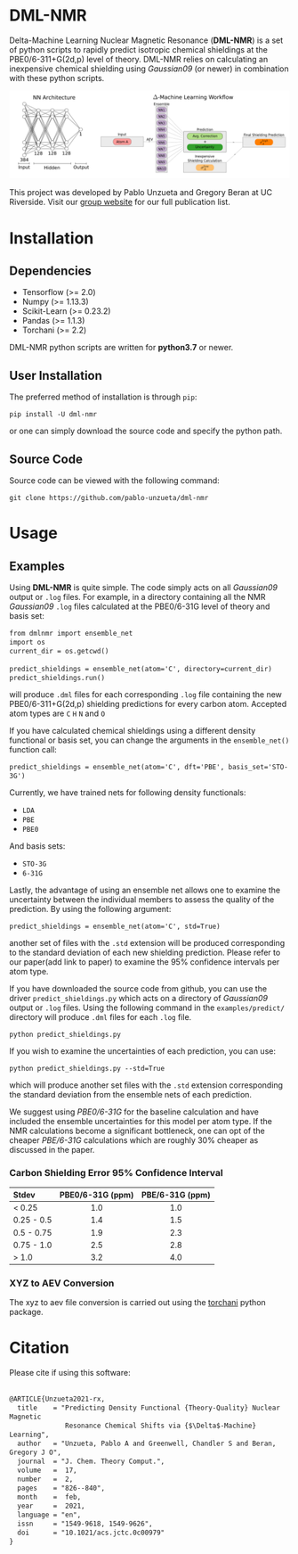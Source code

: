 # DML-NMR
Delta-Machine Learning Nuclear Magnetic Resonance (**DML-NMR**) is a set of python scripts to rapidly predict isotropic chemical shieldings at the PBE0/6-311+G(2d,p) level of theory. DML-NMR relies on calculating an inexpensive chemical shielding using *Gaussian09* (or newer) in combination with these python scripts.

<p align="center">
  <img src="https://github.com/pablo-unzueta/dml-nmr/blob/main/images/nn_arch_and_ensemble_combined_large_font_cropped.svg">
</p>

This project was developed by Pablo Unzueta and Gregory Beran at UC Riverside. Visit our [group website](https://beran.chem.ucr.edu/publications.html) for our full publication list.

# Installation

## Dependencies
* Tensorflow (>= 2.0)
* Numpy (>= 1.13.3)
* Scikit-Learn (>= 0.23.2)
* Pandas (>= 1.1.3)
* Torchani (>= 2.2) 

DML-NMR python scripts are written for **python3.7** or newer.
## User Installation
The preferred method of installation is through `pip`:

    pip install -U dml-nmr

or one can simply download the source code and specify the python path.

## Source Code
Source code can be viewed with the following command:

    git clone https://github.com/pablo-unzueta/dml-nmr

# Usage

## Examples
Using **DML-NMR** is quite simple. The code simply acts on all *Gaussian09* output or `.log` files. For example, in a directory containing all the NMR *Gaussian09* `.log` files calculated at the PBE0/6-31G level of theory and basis set:

    from dmlnmr import ensemble_net
    import os 
    current_dir = os.getcwd()

    predict_shieldings = ensemble_net(atom='C', directory=current_dir)
    predict_shieldings.run()

will produce `.dml` files for each corresponding `.log` file containing the new PBE0/6-311+G(2d,p) shielding predictions for every carbon atom. Accepted atom types are `C` `H` `N` and `O`

If you have calculated chemical shieldings using a different density functional or basis set, you can change the arguments in the `ensemble_net()` function call:

    predict_shieldings = ensemble_net(atom='C', dft='PBE', basis_set='STO-3G')

Currently, we have trained nets for following density functionals:
* `LDA`
* `PBE`
* `PBE0`

And basis sets:
* `STO-3G`
* `6-31G`

Lastly, the advantage of using an ensemble net allows one to examine the uncertainty between the individual members to assess the quality of the prediction. By using the following argument:

    predict_shieldings = ensemble_net(atom='C', std=True)

another set of files with the `.std` extension will be produced corresponding to the standard deviation of each new shielding prediction. Please refer to our paper(add link to paper) to examine the 95% confidence intervals per atom type.

If you have downloaded the source code from github, you can use the driver `predict_shieldings.py` which acts on a directory of *Gaussian09* output or `.log` files. Using the following command in the `examples/predict/` directory will produce `.dml` files for each `.log` file.

    python predict_shieldings.py

If you wish to examine the uncertainties of each prediction, you can use:

    python predict_shieldings.py --std=True 

which will produce another set files with the `.std` extension corresponding the standard deviation from the ensemble nets of each prediction.

We suggest using *PBE0/6-31G* for the baseline calculation and have included the ensemble uncertainties for this model per atom type. If the NMR calculations become a significant bottleneck, one can opt of the cheaper *PBE/6-31G* calculations which are roughly 30% cheaper as discussed in the paper.

 

### Carbon Shielding Error 95% Confidence Interval 
| Stdev | PBE0/6-31G (ppm) | PBE/6-31G (ppm) |
| :------------- | :-------------: | :-------------: |
| < 0.25 | 1.0 | 1.0|
| 0.25 - 0.5 | 1.4 | 1.5 |
| 0.5 - 0.75 | 1.9 | 2.3 |
| 0.75 - 1.0 | 2.5 | 2.8 |
| > 1.0 | 3.2 | 4.0 |


### XYZ to AEV Conversion
The xyz to aev file conversion is carried out using the [torchani](https://github.com/aiqm/torchani) python package. 
 

<!---
## Re-Training Neural Nets
Neural networks were trained using the methods detailed in the publication. If you'd like to re-train the neural networks, then follow these steps.
1. Download the pandas dataframe files hosted on [figshare](https://figshare.com/)
2. Place these files in the `train/data/` directory
3. Modify kfold_90_10.py training script with new training protocol
4. Run using `python kfold_90_10.py > results.out`

The new training weights are saved as `.h5` files. Move these files to the corresponding directory for your desired level of theory and basis set.
-->

# Citation
Please cite if using this software:

```

@ARTICLE{Unzueta2021-rx,
  title    = "Predicting Density Functional {Theory-Quality} Nuclear Magnetic
              Resonance Chemical Shifts via {$\Delta$-Machine} Learning",
  author   = "Unzueta, Pablo A and Greenwell, Chandler S and Beran, Gregory J O",
  journal  = "J. Chem. Theory Comput.",
  volume   =  17,
  number   =  2,
  pages    = "826--840",
  month    =  feb,
  year     =  2021,
  language = "en",
  issn     = "1549-9618, 1549-9626",
  doi      = "10.1021/acs.jctc.0c00979"
}

```
